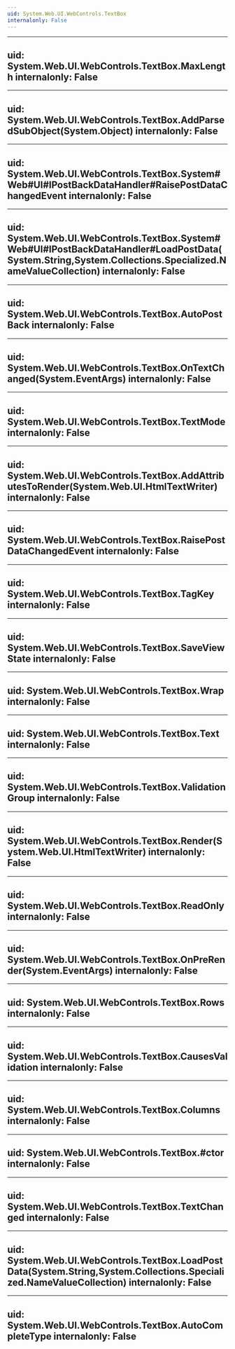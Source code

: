 ```yaml
---
uid: System.Web.UI.WebControls.TextBox
internalonly: False
---
```


---
uid: System.Web.UI.WebControls.TextBox.MaxLength
internalonly: False
---

---
uid: System.Web.UI.WebControls.TextBox.AddParsedSubObject(System.Object)
internalonly: False
---

---
uid: System.Web.UI.WebControls.TextBox.System#Web#UI#IPostBackDataHandler#RaisePostDataChangedEvent
internalonly: False
---

---
uid: System.Web.UI.WebControls.TextBox.System#Web#UI#IPostBackDataHandler#LoadPostData(System.String,System.Collections.Specialized.NameValueCollection)
internalonly: False
---

---
uid: System.Web.UI.WebControls.TextBox.AutoPostBack
internalonly: False
---

---
uid: System.Web.UI.WebControls.TextBox.OnTextChanged(System.EventArgs)
internalonly: False
---

---
uid: System.Web.UI.WebControls.TextBox.TextMode
internalonly: False
---

---
uid: System.Web.UI.WebControls.TextBox.AddAttributesToRender(System.Web.UI.HtmlTextWriter)
internalonly: False
---

---
uid: System.Web.UI.WebControls.TextBox.RaisePostDataChangedEvent
internalonly: False
---

---
uid: System.Web.UI.WebControls.TextBox.TagKey
internalonly: False
---

---
uid: System.Web.UI.WebControls.TextBox.SaveViewState
internalonly: False
---

---
uid: System.Web.UI.WebControls.TextBox.Wrap
internalonly: False
---

---
uid: System.Web.UI.WebControls.TextBox.Text
internalonly: False
---

---
uid: System.Web.UI.WebControls.TextBox.ValidationGroup
internalonly: False
---

---
uid: System.Web.UI.WebControls.TextBox.Render(System.Web.UI.HtmlTextWriter)
internalonly: False
---

---
uid: System.Web.UI.WebControls.TextBox.ReadOnly
internalonly: False
---

---
uid: System.Web.UI.WebControls.TextBox.OnPreRender(System.EventArgs)
internalonly: False
---

---
uid: System.Web.UI.WebControls.TextBox.Rows
internalonly: False
---

---
uid: System.Web.UI.WebControls.TextBox.CausesValidation
internalonly: False
---

---
uid: System.Web.UI.WebControls.TextBox.Columns
internalonly: False
---

---
uid: System.Web.UI.WebControls.TextBox.#ctor
internalonly: False
---

---
uid: System.Web.UI.WebControls.TextBox.TextChanged
internalonly: False
---

---
uid: System.Web.UI.WebControls.TextBox.LoadPostData(System.String,System.Collections.Specialized.NameValueCollection)
internalonly: False
---

---
uid: System.Web.UI.WebControls.TextBox.AutoCompleteType
internalonly: False
---
